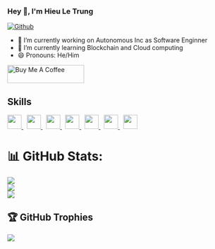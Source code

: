 ### Hey 👋, I'm Hieu Le Trung

[![Github](https://img.shields.io/github/followers/bos-hieu?label=Follow&style=social)](https://github.com/bos-hieu)

- 🔭 I’m currently working on Autonomous Inc as Software Enginner
- 🌱 I’m currently learning Blockchain and Cloud computing
- 😄 Pronouns: He/Him

<a href="https://www.buymeacoffee.com/boshieu" target="_blank"><img src="https://cdn.buymeacoffee.com/buttons/default-orange.png" alt="Buy Me A Coffee" height="41" width="174"></a>

<h2> Skills </h2>
<a href= https://github.com/bos-hieu?tab=repositories&q=&type=&language=python&sort= > <img width ='32px' src ='https://raw.githubusercontent.com/rahulbanerjee26/githubAboutMeGenerator/main/icons/python.svg'> </a>
&#160;
<a href= https://github.com/bos-hieu?tab=repositories&q=&type=&language=go&sort= > <img width ='32px' src ='https://raw.githubusercontent.com/rahulbanerjee26/githubAboutMeGenerator/main/icons/go.svg'> </a>
&#160;
<a href= https://github.com/bos-hieu?tab=repositories&q=&type=&language=nodejs&sort= > <img width ='32px' src ='https://raw.githubusercontent.com/rahulbanerjee26/githubAboutMeGenerator/main/icons/nodejs.svg'> </a>
&#160;
<a href= https://github.com/bos-hieu?tab=repositories&q=&type=&language=java&sort= > <img width ='32px' src ='https://raw.githubusercontent.com/rahulbanerjee26/githubAboutMeGenerator/main/icons/java.svg'> </a>
&#160;
<a href= https://github.com/bos-hieu?tab=repositories&q=&type=&language=swift&sort= > <img width ='32px' src ='https://raw.githubusercontent.com/rahulbanerjee26/githubAboutMeGenerator/main/icons/swift.svg'> </a>
&#160;
<a href= https://github.com/bos-hieu?tab=repositories&q=&type=&language=dart&sort= > <img width ='32px' src ='https://raw.githubusercontent.com/rahulbanerjee26/githubAboutMeGenerator/main/icons/dart.svg'> </a>
&#160;
<a href= https://github.com/bos-hieu?tab=repositories&q=&type=&language=objectivec&sort= > <img width ='32px' src ='https://raw.githubusercontent.com/rahulbanerjee26/githubAboutMeGenerator/main/icons/objectivec.svg'> </a>

<!--
<a href="https://github.com/bos-hieu">
  <img height="180em" src="https://github-readme-stats.vercel.app/api?username=bos-hieu&show_icons=true&theme=merko&count_private=true" alt="Boshieu's github stats" />
  <img height="180em" src="https://github-readme-stats.vercel.app/api/top-langs/?username=bos-hieu&theme=merko&layout=compact" alt="Boshieu's github top languages" />
</a>
<br/>
-->

# 📊 GitHub Stats:
![](https://github-readme-stats.vercel.app/api?username=bos-hieu&theme=dark&hide_border=false&include_all_commits=true&count_private=true)<br/>
![](https://github-readme-streak-stats.herokuapp.com/?user=bos-hieu&theme=dark&hide_border=false)<br/>
![](https://github-readme-stats.vercel.app/api/top-langs/?username=bos-hieu&theme=dark&hide_border=false&include_all_commits=true&count_private=true&layout=compact)

## 🏆 GitHub Trophies
![](https://github-profile-trophy.vercel.app/?username=bos-hieu&theme=buddhism&no-frame=false&no-bg=true&margin-w=4)

<!--
**bos-hieu/bos-hieu** is a ✨ _special_ ✨ repository because its `README.md` (this file) appears on your GitHub profile.

Here are some ideas to get you started:

- 🔭 I’m currently working on Autonomous Inc
- 🌱 I’m currently learning Software Architecture
- 👯 I’m looking to collaborate on ...
- 🤔 I’m looking for help with ...
- 💬 Ask me about ...
- 📫 How to reach me: ...
- 😄 Pronouns: ...
- ⚡ Fun fact: ...
-->
